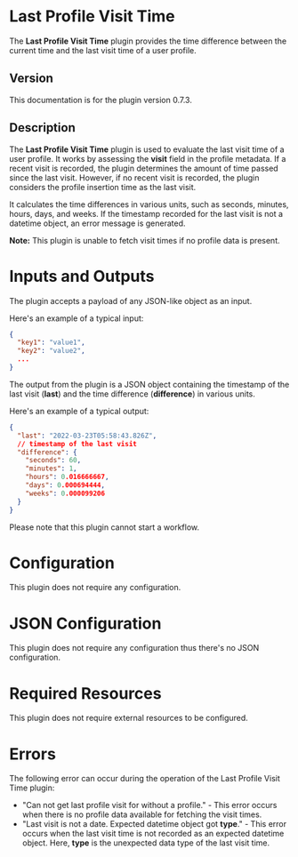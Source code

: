# Last Profile Visit Time

The __Last Profile Visit Time__ plugin provides the time difference between the current time and the last visit time of
a user profile.

## Version

This documentation is for the plugin version 0.7.3.

## Description

The __Last Profile Visit Time__ plugin is used to evaluate the last visit time of a user profile. It works by assessing
the __visit__ field in the profile metadata. If a recent visit is recorded, the plugin determines the amount of time
passed since the last visit. However, if no recent visit is recorded, the plugin considers the profile insertion time as
the last visit.

It calculates the time differences in various units, such as seconds, minutes, hours, days, and weeks. If the timestamp
recorded for the last visit is not a datetime object, an error message is generated.

__Note:__ This plugin is unable to fetch visit times if no profile data is present.

# Inputs and Outputs

The plugin accepts a payload of any JSON-like object as an input.

Here's an example of a typical input:

```json
{
  "key1": "value1",
  "key2": "value2",
  ...
}
```

The output from the plugin is a JSON object containing the timestamp of the last visit (__last__) and the time
difference (__difference__) in various units.

Here's an example of a typical output:

```json
{
  "last": "2022-03-23T05:58:43.826Z",
  // timestamp of the last visit
  "difference": {
    "seconds": 60,
    "minutes": 1,
    "hours": 0.016666667,
    "days": 0.000694444,
    "weeks": 0.000099206
  }
}
```

Please note that this plugin cannot start a workflow.

# Configuration

This plugin does not require any configuration.

# JSON Configuration

This plugin does not require any configuration thus there's no JSON configuration.

# Required Resources

This plugin does not require external resources to be configured.

# Errors

The following error can occur during the operation of the Last Profile Visit Time plugin:

- "Can not get last profile visit for without a profile." - This error occurs when there is no profile data available
  for fetching the visit times.
- "Last visit is not a date. Expected datetime object got __type__." - This error occurs when the last visit time is not
  recorded as an expected datetime object. Here, __type__ is the unexpected data type of the last visit time.